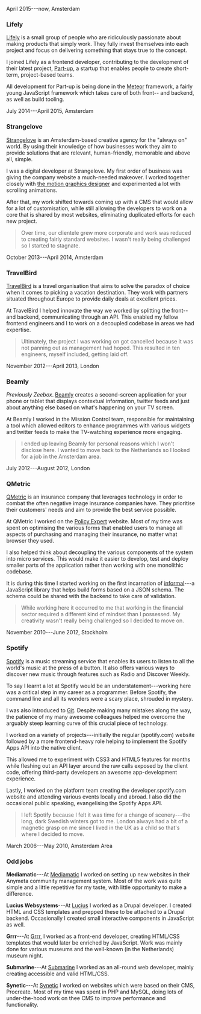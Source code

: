 <p class="meta">April 2015---now, Amsterdam</p>

### Lifely

[Lifely][lifely] is a small group of people who are ridiculously passionate
about making products that simply work. They fully invest themselves into each
project and focus on delivering something that stays true to the concept.

I joined Lifely as a frontend developer, contributing to the development of
their latest project, [Part-up][partup], a startup that enables people to create
short-term, project-based teams.

All development for Part-up is being done in the [Meteor][meteor] framework, a
fairly young JavaScript framework which takes care of both front-- and backend,
as well as build tooling.

[lifely]: https://lifely.nl/
[partup]: https://beta.part-up.com/
[meteor]: https://www.meteor.com/


<p class="meta">July 2014---April 2015, Amsterdam</p>

### Strangelove

[Strangelove][strangelove] is an Amsterdam-based creative agency for the "always
on" world. By using their knowledge of how businesses work they aim to provide
solutions that are relevant, human-friendly, memorable and above all, simple.

I was a digital developer at Strangelove. My first order of business was giving
the company website a much-needed makeover. I worked together closely with [the
motion graphics designer][ben] and experimented a lot with scrolling animations.

After that, my work shifted towards coming up with a CMS that would allow for a
lot of customisation, while still allowing the developers to work on a core that
is shared by most websites, eliminating duplicated efforts for each new project.

> Over time, our clientele grew more corporate and work was reduced to creating
> fairly standard websites. I wasn't really being challenged so I started to
> stagnate.

[strangelove]: http://www.strangelove.nl/
[ben]: https://dribbble.com/benalcasas


<p class="meta">October 2013---April 2014, Amsterdam</p>

### TravelBird

[TravelBird][travelbird] is a travel organisation that aims to solve the paradox
of choice when it comes to picking a vacation destination. They work with
partners situated throughout Europe to provide daily deals at excellent prices.

At TravelBird I helped innovate the way we worked by splitting the front-- and
backend, communicating through an API. This enabled my fellow frontend engineers
and I to work on a decoupled codebase in areas we had expertise.

> Ultimately, the project I was working on got cancelled because it was not
> panning out as management had hoped. This resulted in ten engineers, myself
> included, getting laid off.

[travelbird]: http://travelbird.nl/


<p class="meta">November 2012---April 2013, London</p>

### Beamly

*Previously Zeebox*. [Beamly][beamly] creates a second-screen application for
your phone or tablet that displays contextual information, twitter feeds and
just about anything else based on what's happening on your TV screen.

At Beamly I worked in the Mission Control team, responsible for maintaining a
tool which allowed editors to enhance programmes with various widgets and
twitter feeds to make the TV-watching experience more engaging.

> I ended up leaving Beamly for personal reasons which I won't disclose here. I
> wanted to move back to the Netherlands so I looked for a job in the Amsterdam
> area.

[beamly]: https://beamly.com/


<p class="meta">July 2012---August 2012, London</p>

### QMetric

[QMetric][qmetric] is an insurance company that leverages technology in order to
combat the often negative image insurance companies have. They prioritise their
customers' needs and aim to provide the best service possible.

At QMetric I worked on the [Policy Expert][policyexpert] website. Most of my
time was spent on optimising the various forms that enabled users to manage all
aspects of purchasing and managing their insurance, no matter what browser they
used.

I also helped think about decoupling the various components of the system into
micro services. This would make it easier to develop, test and deploy smaller
parts of the application rather than working with one monolithic codebase.

It is during this time I started working on the first incarnation of
[informal][informal]---a JavaScript library that helps build forms based on a
JSON schema. The schema could be shared with the backend to take care of
validation.

> While working here it occurred to me that working in the financial sector
> required a different kind of mindset than I possessed. My creativity wasn't
> really being challenged so I decided to move on.

[qmetric]: http://qmetric.co.uk/
[policyexpert]: http://www.policyexpert.co.uk/
[informal]: https://github.com/chielkunkels/informal


<p class="meta">November 2010---June 2012, Stockholm</p>

### Spotify

[Spotify][spotify] is a music streaming service that enables its users to listen
to all the world's music at the press of a button. It also offers various ways
to discover new music through features such as Radio and Discover Weekly.

To say I learnt a lot at Spotify would be an understatement---working here was a
critical step in my career as a programmer. Before Spotify, the command line
and all its wonders were a scary place, shrouded in mystery.

I was also introduced to [Git][git]. Despite making many mistakes along the
way, the patience of my many awesome colleagues helped me overcome the arguably
steep learning curve of this crucial piece of technology.

I worked on a variety of projects---initially the regular (spotify.com) website
followed by a more frontend-heavy role helping to implement the Spotify Apps API
into the native client.

This allowed me to experiment with CSS3 and HTML5 features for months while
fleshing out an API layer around the raw calls exposed by the client code,
offering third-party developers an awesome app-development experience.

Lastly, I worked on the platform team creating the developer.spotify.com website
and attending various events locally and abroad. I also did the occasional
public speaking, evangelising the Spotify Apps API.

> I left Spotify because I felt it was time for a change of scenery---the long,
> dark Swedish winters got to me. London always had a bit of a magnetic grasp on
> me since I lived in the UK as a child so that's where I decided to move.

[spotify]: https://www.spotify.com/
[git]: https://git-scm.com/


<p class="meta">March 2006---May 2010, Amsterdam Area</p>

### Odd jobs

**Mediamatic**---At [Mediamatic][mediamatic] I worked on setting up new websites
in their Anymeta community management system. Most of the work was quite simple
and a little repetitive for my taste, with little opportunity to make a
difference.

**Lucius Websystems**---At [Lucius][lucius] I worked as a Drupal developer. I
created HTML and CSS templates and prepped these to be attached to a Drupal
backend. Occasionally I created small interactive components in JavaScript as
well.

**Grrr**---At [Grrr][grrr], I worked as a front-end developer, creating HTML/CSS
templates that would later be enriched by JavaScript. Work was mainly done for
various museums and the well-known (in the Netherlands) museum night.

**Submarine**---At [Submarine][submarine] I worked as an all-round web
developer, mainly creating accessible and valid HTML/CSS.

**Synetic**---At [Synetic][synetic] I worked on websites which were based on
their CMS, Procreate. Most of my time was spent in PHP and MySQL, doing lots
of under-the-hood work on thee CMS to improve performance and functionality.

[mediamatic]: http://www.mediamatic.net/
[lucius]: http://www.luciuswebsystems.nl/
[grrr]: http://grrr.nl/
[submarine]: http://www.submarine.nl/
[synetic]: https://synetic.nl/
